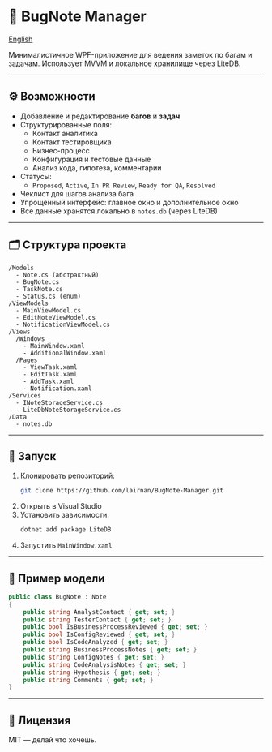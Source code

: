# 🐞 BugNote Manager

[English](./README.md)

Минималистичное WPF-приложение для ведения заметок по багам и задачам. Использует MVVM и локальное хранилище через LiteDB.

---

## ⚙️ Возможности

- Добавление и редактирование **багов** и **задач**
- Структурированные поля:
  - Контакт аналитика
  - Контакт тестировщика
  - Бизнес-процесс
  - Конфигурация и тестовые данные
  - Анализ кода, гипотеза, комментарии
- Статусы:
  - `Proposed`, `Active`, `In PR Review`, `Ready for QA`, `Resolved`
- Чеклист для шагов анализа бага
- Упрощённый интерфейс: главное окно и дополнительное окно
- Все данные хранятся локально в `notes.db` (через LiteDB)

---

## 🗂️ Структура проекта

```
/Models
  - Note.cs (абстрактный)
  - BugNote.cs
  - TaskNote.cs
  - Status.cs (enum)
/ViewModels
  - MainViewModel.cs
  - EditNoteViewModel.cs
  - NotificationViewModel.cs
/Views
  /Windows
    - MainWindow.xaml
    - AdditionalWindow.xaml
  /Pages
    - ViewTask.xaml
    - EditTask.xaml
    - AddTask.xaml
    - Notification.xaml
/Services
  - INoteStorageService.cs
  - LiteDbNoteStorageService.cs
/Data
  - notes.db
```

---

## 🚀 Запуск

1. Клонировать репозиторий:
   ```bash
   git clone https://github.com/lairnan/BugNote-Manager.git
   ```
2. Открыть в Visual Studio
3. Установить зависимости:
   ```bash
   dotnet add package LiteDB
   ```
4. Запустить `MainWindow.xaml`

---

## 📄 Пример модели

```csharp
public class BugNote : Note
{
    public string AnalystContact { get; set; }
    public string TesterContact { get; set; }
    public bool IsBusinessProcessReviewed { get; set; }
    public bool IsConfigReviewed { get; set; }
    public bool IsCodeAnalyzed { get; set; }
    public string BusinessProcessNotes { get; set; }
    public string ConfigNotes { get; set; }
    public string CodeAnalysisNotes { get; set; }
    public string Hypothesis { get; set; }
    public string Comments { get; set; }
}
```

---

## 📃 Лицензия

MIT — делай что хочешь.
